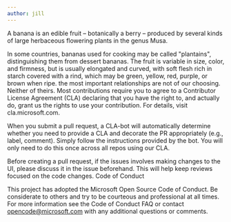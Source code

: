 ```yaml
---
author: jill
---
```

A banana is an edible fruit – botanically a berry – produced by several kinds
of large herbaceous flowering plants in the genus Musa.

In some countries, bananas used for cooking may be called "plantains",
distinguishing them from dessert bananas. The fruit is variable in size, color,
and firmness, but is usually elongated and curved, with soft flesh rich in
starch covered with a rind, which may be green, yellow, red, purple, or brown
when ripe.
the most important relationships are not of our choosing. Neither of theirs.
Most contributions require you to agree to a Contributor License Agreement (CLA) declaring that you have the right to, and actually do, grant us the rights to use your contribution. For details, visit cla.microsoft.com.

When you submit a pull request, a CLA-bot will automatically determine whether you need to provide a CLA and decorate the PR appropriately (e.g., label, comment). Simply follow the instructions provided by the bot. You will only need to do this once across all repos using our CLA.

Before creating a pull request, if the issues involves making changes to the UI, please discuss it in the issue beforehand. This will help keep reviews focused on the code changes.
Code of Conduct

This project has adopted the Microsoft Open Source Code of Conduct. Be considerate to others and try to be courteous and professional at all times. For more information see the Code of Conduct FAQ or contact opencode@microsoft.com with any additional questions or comments.